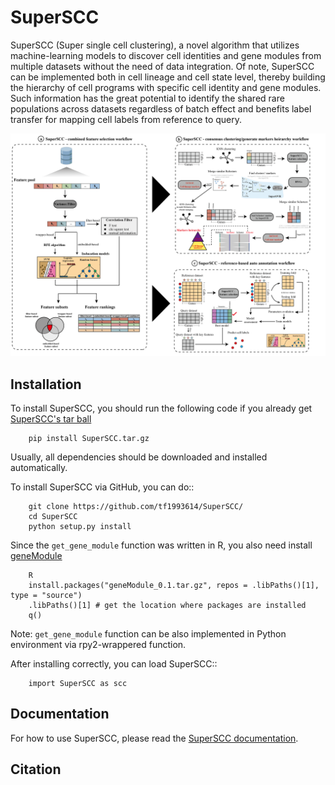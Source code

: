 # SuperSCC

SuperSCC (Super single cell clustering), a novel algorithm that utilizes machine-learning models to discover cell identities and gene modules from multiple datasets without the need of data integration. Of note, SuperSCC can be implemented both in cell lineage and cell state level, thereby building the hierarchy of cell programs with specific cell identity and gene modules. Such information has the great potential to identify the shared rare populations across datasets regardless of batch effect and benefits label transfer for mapping cell labels from reference to query. 

![img](https://github.com/tf1993614/SuperSCC/blob/main/img/workflow.png)

## Installation

To install SuperSCC, you should run the following code if you already get [SuperSCC's tar ball](https://github.com/tf1993614/SuperSCC/tree/main/dist)

        pip install SuperSCC.tar.gz

Usually, all dependencies should be downloaded and installed automatically. 

To install SuperSCC via GitHub, you can do::

        git clone https://github.com/tf1993614/SuperSCC/
        cd SuperSCC
        python setup.py install

Since the `get_gene_module` function was written in R, you also need install [geneModule](https://github.com/tf1993614/SuperSCC/tree/main/geneModule)

        R
        install.packages("geneModule_0.1.tar.gz", repos = .libPaths()[1], type = "source")
        .libPaths()[1] # get the location where packages are installed
        q()

Note: `get_gene_module` function can be also implemented in Python environment via rpy2-wrappered function.

After installing correctly, you can load SuperSCC::

        import SuperSCC as scc

## Documentation

For how to use SuperSCC, please read the [SuperSCC documentation](https://superscc.readthedocs.io/en/latest/index.html).

## Citation
